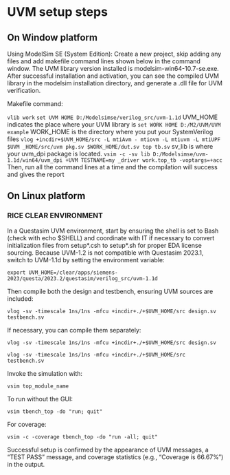 # UVM setup steps
## On Window platform 
Using ModelSim SE (System Edition):
Create a new project, skip adding any files and add makefile command lines shown below in the command window. The UVM library version installed is modelsim-win64-10.7-se.exe. After successful installation and activation, you can see the compiled UVM library in the modelsim installation directory, and generate a .dll file for UVM verification.

Makefile command:

```vlib work```
```set UVM HOME D:/Modelsimse/verilog_src/uvm-1.1d```
UVM_HOME indicates the place where your UVM library is
```set WORK HOME D:/M2/UVM/UVM example```
WORK_HOME is the directory where you put your SystemVerilog files
```vlog +incdir+$UVM_HOME/src -L mtiAvm - mtiovm -L mtiuvm -L mtiUPF $UVM _HOME/src/uvm pkg.sv $WORK_HOME/dut.sv top tb.sv```
sv_lib is where your uvm_dpi package is located.
```vsim -c -sv lib D:/Modelsimse/uvm-1.1d/win64/uvm_dpi +UVM TESTNAME=my _driver work.top_tb -voptargs=+acc```
Then, run all the command lines at a time and the compilation will success and gives the report



## On Linux platform
### RICE CLEAR ENVIRONMENT
In a Questasim UVM environment, start by ensuring the shell is set to Bash (check with echo $SHELL) and coordinate with IT if necessary to convert initialization files from setup*.csh to setup*.sh for proper EDA license sourcing. Because UVM-1.2 is not compatible with Questasim 2023.1, switch to UVM-1.1d by setting the environment variable:

```export UVM_HOME=/clear/apps/siemens-2023/questa/2023.2/questasim/verilog_src/uvm-1.1d```

Then compile both the design and testbench, ensuring UVM sources are included:

```vlog -sv -timescale 1ns/1ns -mfcu +incdir+./+$UVM_HOME/src design.sv testbench.sv```

If necessary, you can compile them separately:

```vlog -sv -timescale 1ns/1ns -mfcu +incdir+./+$UVM_HOME/src design.sv```

```vlog -sv -timescale 1ns/1ns -mfcu +incdir+./+$UVM_HOME/src testbench.sv```

Invoke the simulation with:

```vsim top_module_name```

To run without the GUI:

```vsim tbench_top -do "run; quit"```

For coverage:

```vsim -c -coverage tbench_top -do "run -all; quit"```

Successful setup is confirmed by the appearance of UVM messages, a “TEST PASS” message, and coverage statistics (e.g., “Coverage is 66.67%”) in the output.
